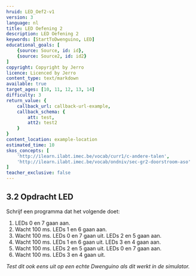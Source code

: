 ```yaml
---
hruid: LED_Oef2-v1
version: 3
language: nl
title: LED Oefening 2
description: LED Oefening 2
keywords: [StartToDwenguino, LED]
educational_goals: [
    {source: Source, id: id}, 
    {source: Source2, id: id2}
]
copyright: Copyright by Jerro
licence: Licenced by Jerro
content_type: text/markdown
available: true
target_ages: [10, 11, 12, 13, 14]
difficulty: 3
return_value: {
    callback_url: callback-url-example,
    callback_schema: {
        att: test,
        att2: test2
    }
}
content_location: example-location
estimated_time: 10
skos_concepts: [
    'http://ilearn.ilabt.imec.be/vocab/curr1/c-andere-talen', 
    'http://ilearn.ilabt.imec.be/vocab/ondniv/sec-gr2-doorstroom-aso'
]
teacher_exclusive: false
---
```


## 3.2 Opdracht LED

Schrijf een programma dat het volgende doet:

1. LEDs 0 en 7 gaan aan.
2. Wacht 100 ms. LEDs 1 en 6 gaan aan.
3. Wacht 100 ms. LEDs 0 en 7 gaan uit. LEDs 2 en 5 gaan aan.
4. Wacht 100 ms. LEDs 1 en 6 gaan uit. LEDs 3 en 4 gaan aan.
5. Wacht 100 ms. LEDs 2 en 5 gaan uit. LEDs 0 en 7 gaan aan.
6. Wacht 100 ms. LEDs 3 en 4 gaan uit.

*Test dit ook eens uit op een echte Dwenguino als dit werkt in de simulator.*